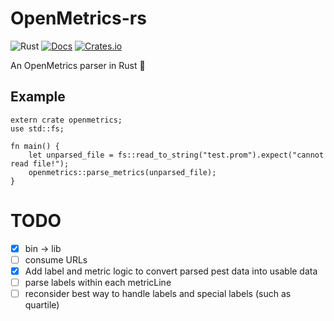 # OpenMetrics-rs
![Rust](https://github.com/pard68/openmetrics-rs/workflows/Rust/badge.svg?branch=master&event=push)
[![Docs](https://docs.rs/openmetrics/badge.svg)](https://docs.rs/openmetrics)
[![Crates.io](https://img.shields.io/crates/v/openmetrics)](https://crates.io/crates/openmetrics)

An OpenMetrics parser in Rust 🦀

## Example

```
extern crate openmetrics;
use std::fs;

fn main() {
    let unparsed_file = fs::read_to_string("test.prom").expect("cannot read file!");
    openmetrics::parse_metrics(unparsed_file);
}
```

# TODO
- [X] bin -> lib
- [ ] consume URLs
- [X] Add label and metric logic to convert parsed pest data into usable data
- [ ] parse labels within each metricLine
- [ ] reconsider best way to handle labels and special labels (such as quartile)
